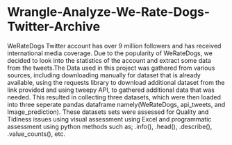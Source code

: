 # Wrangle-Analyze-We-Rate-Dogs-Twitter-Archive
WeRateDogs Twitter account has over 9 million followers and has received international media coverage. Due to the popularity of WeRateDogs, we decided to look into the statistics of the account and extract some data from the tweets.The Data used in this project was gathered from various sources, including downloading manually for dataset that is already available, using the requests library to download additional dataset from the link provided and using tweepy API, to gathered additional data that was needed. This resulted in collecting three datasets, which were then loaded into three seperate pandas dataframe namely(WeRateDogs, api_tweets, and Image_prediction). These datasets sets were assessed for Quality and Tidiness issues using visual assessment using Excel and programmatic assessment using python methods such as; .info(), .head(), .describe(), .value_counts(), etc.
